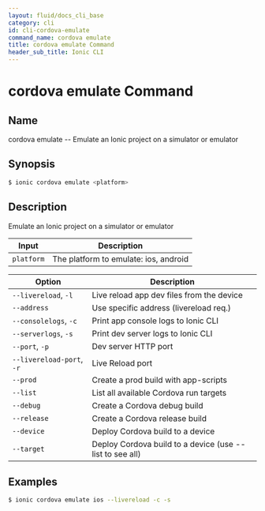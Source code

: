 ```yaml
---
layout: fluid/docs_cli_base
category: cli
id: cli-cordova-emulate
command_name: cordova emulate
title: cordova emulate Command
header_sub_title: Ionic CLI
---
```


# cordova emulate Command


## Name

cordova emulate -- Emulate an Ionic project on a simulator or emulator
  
## Synopsis

```bash
$ ionic cordova emulate <platform>
```
  
## Description

Emulate an Ionic project on a simulator or emulator


Input | Description
----- | ----------
`platform` | The platform to emulate: ios, android


Option | Description
------ | ----------
`--livereload`, `-l` | Live reload app dev files from the device
`--address` | Use specific address (livereload req.)
`--consolelogs`, `-c` | Print app console logs to Ionic CLI
`--serverlogs`, `-s` | Print dev server logs to Ionic CLI
`--port`, `-p` | Dev server HTTP port
`--livereload-port`, `-r` | Live Reload port
`--prod` | Create a prod build with app-scripts
`--list` | List all available Cordova run targets
`--debug` | Create a Cordova debug build
`--release` | Create a Cordova release build
`--device` | Deploy Cordova build to a device
`--target` | Deploy Cordova build to a device (use --list to see all)

## Examples

```bash
$ ionic cordova emulate ios --livereload -c -s
```
